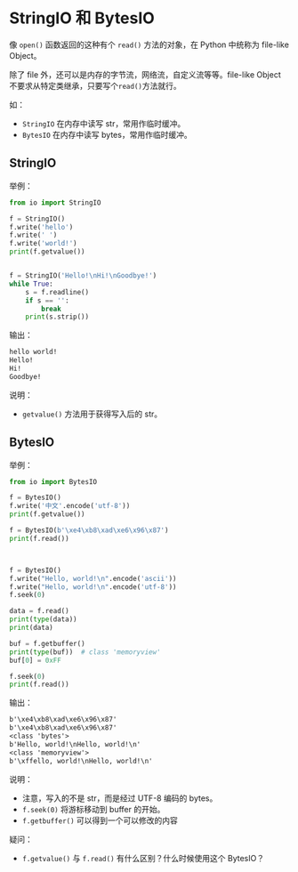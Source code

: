 
# StringIO 和 BytesIO

像 `open()` 函数返回的这种有个 `read()` 方法的对象，在 Python 中统称为 file-like Object。

除了 file 外，还可以是内存的字节流，网络流，自定义流等等。file-like Object 不要求从特定类继承，只要写个`read()`方法就行。

如：

- `StringIO` 在内存中读写 str，常用作临时缓冲。
- `BytesIO` 在内存中读写 bytes，常用作临时缓冲。

## StringIO 


举例：

```py
from io import StringIO

f = StringIO()
f.write('hello')
f.write(' ')
f.write('world!')
print(f.getvalue())


f = StringIO('Hello!\nHi!\nGoodbye!')
while True:
    s = f.readline()
    if s == '':
        break
    print(s.strip())

```

输出：

```txt
hello world!
Hello!
Hi!
Goodbye!
```

说明：

- `getvalue()` 方法用于获得写入后的 str。


## BytesIO


举例：

```py
from io import BytesIO

f = BytesIO()
f.write('中文'.encode('utf-8'))
print(f.getvalue())

f = BytesIO(b'\xe4\xb8\xad\xe6\x96\x87')
print(f.read())



f = BytesIO()
f.write("Hello, world!\n".encode('ascii'))
f.write("Hello, world!\n".encode('utf-8'))
f.seek(0)

data = f.read()
print(type(data))
print(data)

buf = f.getbuffer()
print(type(buf))  # class 'memoryview'
buf[0] = 0xFF

f.seek(0)
print(f.read())
```

输出：

```txt
b'\xe4\xb8\xad\xe6\x96\x87'
b'\xe4\xb8\xad\xe6\x96\x87'
<class 'bytes'>
b'Hello, world!\nHello, world!\n'
<class 'memoryview'>
b'\xffello, world!\nHello, world!\n'
```

说明：

- 注意，写入的不是 str，而是经过 UTF-8 编码的 bytes。
- `f.seek(0)` 将游标移动到 buffer 的开始。
- `f.getbuffer()` 可以得到一个可以修改的内容

疑问：

- `f.getvalue()` 与 `f.read()` 有什么区别？什么时候使用这个 BytesIO？
